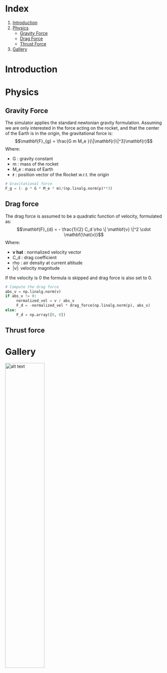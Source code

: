 # Index
1. [Introduction](#introduction)
2. [Physics](#physics)
     - [Gravity Force](#gravity-force)
     - [Drag Force](#drag-force)
     - [Thrust Force](#thrust-force)
5. [Gallery](#gallery)

# Introduction

# Physics

## Gravity Force
The simulator applies the standard newtonian gravity formulation.
Assuming we are only interested in the force acting on the rocket, and that the center of the Earth is in the origin, the gravitational force is:
$$\mathbf{F}_{g} = \frac{G m M_e }{\|\mathbf{r}\|^3}\mathbf{r}$$
Where:
  - G : gravity constant
  - m : mass of the rocket
  - M_e : mass of Earth
  - **r** : position vector of the Rocket w.r.t. the origin

```python
# Gravitational force
F_g = (- p * G * M_e * m)/(np.linalg.norm(p)**3)
```

## Drag force
The drag force is assumed to be a quadratic function of velocity, formulated as:
$$\mathbf{F}_{d} = - \frac{1}{2} C_d \rho \| \mathbf{v} \|^2 \cdot \mathbf{\hat{v}}$$
Where:
  - **v hat** : normalized velocity vector
  - C_d : drag coefficient
  - rho : air density at current altitude
  - |v|: velocity magnitude

If the velocity is 0 the formula is skipped and drag force is also set to 0.
```python
# Compute the drag force
abs_v = np.linalg.norm(v)
if abs_v != 0:
     normalized_vel = v / abs_v
     F_d = -normalized_vel * drag_force(np.linalg.norm(p), abs_v)
else:
     F_d = np.array([0, 0])
```

## Thrust force

# Gallery
<img src="https://i.imgur.com/jhfVVsT.png" width="50%" height="50%" alt="alt text" title="sim">
